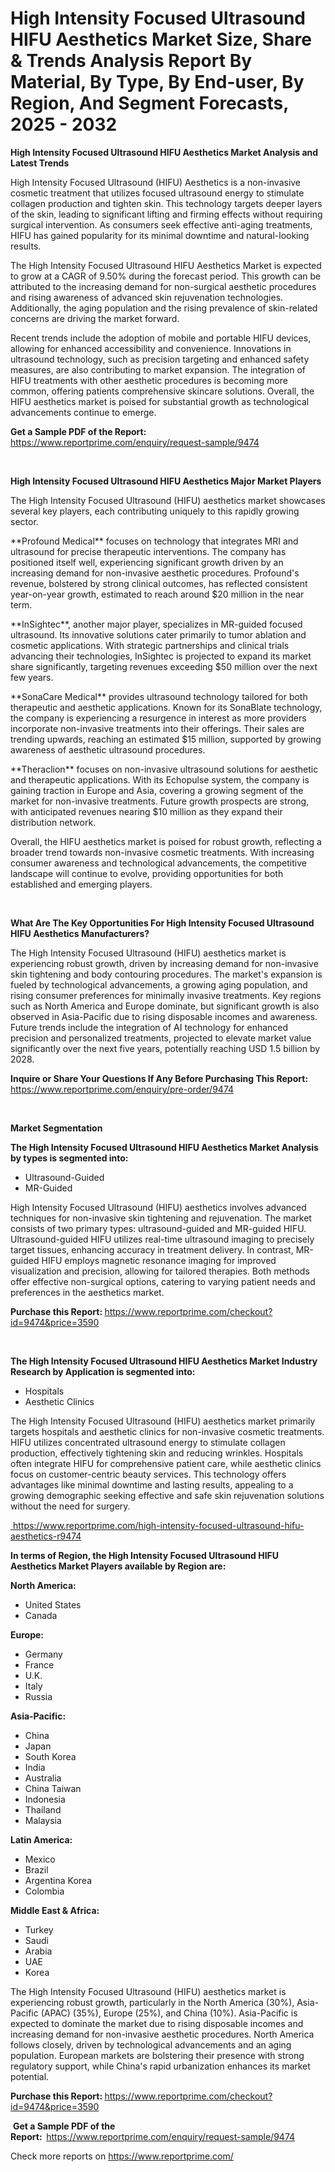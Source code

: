 <p><h1>High Intensity Focused Ultrasound HIFU Aesthetics Market Size, Share & Trends Analysis Report By Material, By Type, By End-user, By Region, And Segment Forecasts, 2025 - 2032</h1></p><p><strong>High Intensity Focused Ultrasound HIFU Aesthetics Market Analysis and Latest Trends</strong></p>
<p><p>High Intensity Focused Ultrasound (HIFU) Aesthetics is a non-invasive cosmetic treatment that utilizes focused ultrasound energy to stimulate collagen production and tighten skin. This technology targets deeper layers of the skin, leading to significant lifting and firming effects without requiring surgical intervention. As consumers seek effective anti-aging treatments, HIFU has gained popularity for its minimal downtime and natural-looking results.</p><p>The High Intensity Focused Ultrasound HIFU Aesthetics Market is expected to grow at a CAGR of 9.50% during the forecast period. This growth can be attributed to the increasing demand for non-surgical aesthetic procedures and rising awareness of advanced skin rejuvenation technologies. Additionally, the aging population and the rising prevalence of skin-related concerns are driving the market forward. </p><p>Recent trends include the adoption of mobile and portable HIFU devices, allowing for enhanced accessibility and convenience. Innovations in ultrasound technology, such as precision targeting and enhanced safety measures, are also contributing to market expansion. The integration of HIFU treatments with other aesthetic procedures is becoming more common, offering patients comprehensive skincare solutions. Overall, the HIFU aesthetics market is poised for substantial growth as technological advancements continue to emerge.</p></p>
<p><strong>Get a Sample PDF of the Report:&nbsp;</strong> <a href="https://www.reportprime.com/enquiry/request-sample/9474?utm_campaign=3270&utm_medium=2&utm_source=Github&utm_content=ia&utm_term=20032025&utm_id=high-intensity-focused-ultrasound-hifu-aesthetics">https://www.reportprime.com/enquiry/request-sample/9474</a></p>
<p>&nbsp;</p>
<p><strong>High Intensity Focused Ultrasound HIFU Aesthetics Major Market Players</strong></p>
<p><p>The High Intensity Focused Ultrasound (HIFU) aesthetics market showcases several key players, each contributing uniquely to this rapidly growing sector. </p><p>**Profound Medical** focuses on technology that integrates MRI and ultrasound for precise therapeutic interventions. The company has positioned itself well, experiencing significant growth driven by an increasing demand for non-invasive aesthetic procedures. Profound's revenue, bolstered by strong clinical outcomes, has reflected consistent year-on-year growth, estimated to reach around $20 million in the near term.</p><p>**InSightec**, another major player, specializes in MR-guided focused ultrasound. Its innovative solutions cater primarily to tumor ablation and cosmetic applications. With strategic partnerships and clinical trials advancing their technologies, InSightec is projected to expand its market share significantly, targeting revenues exceeding $50 million over the next few years.</p><p>**SonaCare Medical** provides ultrasound technology tailored for both therapeutic and aesthetic applications. Known for its SonaBlate technology, the company is experiencing a resurgence in interest as more providers incorporate non-invasive treatments into their offerings. Their sales are trending upwards, reaching an estimated $15 million, supported by growing awareness of aesthetic ultrasound procedures.</p><p>**Theraclion** focuses on non-invasive ultrasound solutions for aesthetic and therapeutic applications. With its Echopulse system, the company is gaining traction in Europe and Asia, covering a growing segment of the market for non-invasive treatments. Future growth prospects are strong, with anticipated revenues nearing $10 million as they expand their distribution network.</p><p>Overall, the HIFU aesthetics market is poised for robust growth, reflecting a broader trend towards non-invasive cosmetic treatments. With increasing consumer awareness and technological advancements, the competitive landscape will continue to evolve, providing opportunities for both established and emerging players.</p></p>
<p>&nbsp;</p>
<p><strong>What Are The Key Opportunities For High Intensity Focused Ultrasound HIFU Aesthetics Manufacturers?</strong></p>
<p><p>The High Intensity Focused Ultrasound (HIFU) aesthetics market is experiencing robust growth, driven by increasing demand for non-invasive skin tightening and body contouring procedures. The market's expansion is fueled by technological advancements, a growing aging population, and rising consumer preferences for minimally invasive treatments. Key regions such as North America and Europe dominate, but significant growth is also observed in Asia-Pacific due to rising disposable incomes and awareness. Future trends include the integration of AI technology for enhanced precision and personalized treatments, projected to elevate market value significantly over the next five years, potentially reaching USD 1.5 billion by 2028.</p></p>
<p><strong>Inquire or Share Your Questions If Any Before Purchasing This Report:</strong> <a href="https://www.reportprime.com/enquiry/pre-order/9474?utm_campaign=3270&utm_medium=2&utm_source=Github&utm_content=ia&utm_term=20032025&utm_id=high-intensity-focused-ultrasound-hifu-aesthetics">https://www.reportprime.com/enquiry/pre-order/9474</a></p>
<p>&nbsp;</p>
<p><strong>Market Segmentation</strong></p>
<p><strong>The High Intensity Focused Ultrasound HIFU Aesthetics Market Analysis by types is segmented into:</strong></p>
<p><ul><li>Ultrasound-Guided</li><li>MR-Guided</li></ul></p>
<p><p>High Intensity Focused Ultrasound (HIFU) aesthetics involves advanced techniques for non-invasive skin tightening and rejuvenation. The market consists of two primary types: ultrasound-guided and MR-guided HIFU. Ultrasound-guided HIFU utilizes real-time ultrasound imaging to precisely target tissues, enhancing accuracy in treatment delivery. In contrast, MR-guided HIFU employs magnetic resonance imaging for improved visualization and precision, allowing for tailored therapies. Both methods offer effective non-surgical options, catering to varying patient needs and preferences in the aesthetics market.</p></p>
<p><strong>Purchase this Report:&nbsp;</strong><a href="https://www.reportprime.com/checkout?id=9474&price=3590&utm_campaign=3270&utm_medium=2&utm_source=Github&utm_content=ia&utm_term=20032025&utm_id=high-intensity-focused-ultrasound-hifu-aesthetics">https://www.reportprime.com/checkout?id=9474&price=3590</a></p>
<p>&nbsp;</p>
<p><strong>The High Intensity Focused Ultrasound HIFU Aesthetics Market Industry Research by Application is segmented into:</strong></p>
<p><ul><li>Hospitals</li><li>Aesthetic Clinics</li></ul></p>
<p><p>The High Intensity Focused Ultrasound (HIFU) aesthetics market primarily targets hospitals and aesthetic clinics for non-invasive cosmetic treatments. HIFU utilizes concentrated ultrasound energy to stimulate collagen production, effectively tightening skin and reducing wrinkles. Hospitals often integrate HIFU for comprehensive patient care, while aesthetic clinics focus on customer-centric beauty services. This technology offers advantages like minimal downtime and lasting results, appealing to a growing demographic seeking effective and safe skin rejuvenation solutions without the need for surgery.</p></p>
<p><a href="https://www.reportprime.com/high-intensity-focused-ultrasound-hifu-aesthetics-r9474?utm_campaign=3270&utm_medium=2&utm_source=Github&utm_content=ia&utm_term=20032025&utm_id=high-intensity-focused-ultrasound-hifu-aesthetics">&nbsp;https://www.reportprime.com/high-intensity-focused-ultrasound-hifu-aesthetics-r9474</a></p>
<p><strong>In terms of Region, the High Intensity Focused Ultrasound HIFU Aesthetics Market Players available by Region are:</strong></p>
<p>
    <p> <strong> North America: </strong>
        <ul>
            <li>United States</li>
            <li>Canada</li>
        </ul>
        </p> 
    <p> <strong> Europe: </strong>
        <ul>
            <li>Germany</li>
            <li>France</li>
            <li>U.K.</li>
            <li>Italy</li>
            <li>Russia</li>
        </ul>
        </p> 
    <p> <strong> Asia-Pacific: </strong>
        <ul>
            <li>China</li>
            <li>Japan</li>
            <li>South Korea</li>
            <li>India</li>
            <li>Australia</li>
            <li>China Taiwan</li>
            <li>Indonesia</li>
            <li>Thailand</li>
            <li>Malaysia</li>
        </ul>
        </p> 
    <p> <strong> Latin America: </strong>
        <ul>
            <li>Mexico</li>
            <li>Brazil</li>
            <li>Argentina Korea</li>
            <li>Colombia</li>
        </ul>
        </p> 
    <p> <strong> Middle East & Africa: </strong>
        <ul>
            <li>Turkey</li>
            <li>Saudi</li>
            <li>Arabia</li>
            <li>UAE</li>
            <li>Korea</li>
        </ul>
    </p>
    </p>
<p><p>The High Intensity Focused Ultrasound (HIFU) aesthetics market is experiencing robust growth, particularly in the North America (30%), Asia-Pacific (APAC) (35%), Europe (25%), and China (10%). Asia-Pacific is expected to dominate the market due to rising disposable incomes and increasing demand for non-invasive aesthetic procedures. North America follows closely, driven by technological advancements and an aging population. European markets are bolstering their presence with strong regulatory support, while China's rapid urbanization enhances its market potential.</p></p>
<p><strong>Purchase this Report: </strong><a href="https://www.reportprime.com/checkout?id=9474&price=3590&utm_campaign=3270&utm_medium=2&utm_source=Github&utm_content=ia&utm_term=20032025&utm_id=high-intensity-focused-ultrasound-hifu-aesthetics">https://www.reportprime.com/checkout?id=9474&price=3590</a></p>
<p>&nbsp;<strong>Get a Sample PDF of the Report:&nbsp;&nbsp;</strong><a href="https://www.reportprime.com/enquiry/request-sample/9474?utm_campaign=3270&utm_medium=2&utm_source=Github&utm_content=ia&utm_term=20032025&utm_id=high-intensity-focused-ultrasound-hifu-aesthetics">https://www.reportprime.com/enquiry/request-sample/9474</a></p>
<p><strong></strong></p>
<p>Check more reports on <a href="https://www.reportprime.com/?utm_campaign=3270&utm_medium=2&utm_source=Github&utm_content=ia&utm_term=20032025&utm_id=high-intensity-focused-ultrasound-hifu-aesthetics">https://www.reportprime.com/</a></p>